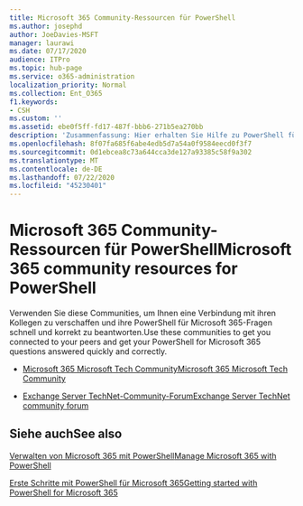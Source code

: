 ```yaml
---
title: Microsoft 365 Community-Ressourcen für PowerShell
ms.author: josephd
author: JoeDavies-MSFT
manager: laurawi
ms.date: 07/17/2020
audience: ITPro
ms.topic: hub-page
ms.service: o365-administration
localization_priority: Normal
ms.collection: Ent_O365
f1.keywords:
- CSH
ms.custom: ''
ms.assetid: ebe0f5ff-fd17-487f-bbb6-271b5ea270bb
description: 'Zusammenfassung: Hier erhalten Sie Hilfe zu PowerShell für Microsoft 365 aus diesen Community-Orten.'
ms.openlocfilehash: 8f07fa685f6abe4edb5d7a54a0f9584eecd0f3f7
ms.sourcegitcommit: 0d1ebcea8c73a644cca3de127a93385c58f9a302
ms.translationtype: MT
ms.contentlocale: de-DE
ms.lasthandoff: 07/22/2020
ms.locfileid: "45230401"
---
```

# <a name="microsoft-365-community-resources-for-powershell"></a><span data-ttu-id="cf1c8-103">Microsoft 365 Community-Ressourcen für PowerShell</span><span class="sxs-lookup"><span data-stu-id="cf1c8-103">Microsoft 365 community resources for PowerShell</span></span>

<span data-ttu-id="cf1c8-104">Verwenden Sie diese Communities, um Ihnen eine Verbindung mit ihren Kollegen zu verschaffen und ihre PowerShell für Microsoft 365-Fragen schnell und korrekt zu beantworten.</span><span class="sxs-lookup"><span data-stu-id="cf1c8-104">Use these communities to get you connected to your peers and get your PowerShell for Microsoft 365 questions answered quickly and correctly.</span></span> 
  
- [<span data-ttu-id="cf1c8-105">Microsoft 365 Microsoft Tech Community</span><span class="sxs-lookup"><span data-stu-id="cf1c8-105">Microsoft 365 Microsoft Tech Community</span></span>](https://techcommunity.microsoft.com/t5/microsoft-365/ct-p/microsoft365)
    
- [<span data-ttu-id="cf1c8-106">Exchange Server TechNet-Community-Forum</span><span class="sxs-lookup"><span data-stu-id="cf1c8-106">Exchange Server TechNet community forum</span></span>](https://social.technet.microsoft.com/Forums/exchange/home?forum=exchangesvrgeneral)
    
## <a name="see-also"></a><span data-ttu-id="cf1c8-107">Siehe auch</span><span class="sxs-lookup"><span data-stu-id="cf1c8-107">See also</span></span>

[<span data-ttu-id="cf1c8-108">Verwalten von Microsoft 365 mit PowerShell</span><span class="sxs-lookup"><span data-stu-id="cf1c8-108">Manage Microsoft 365 with PowerShell</span></span>](manage-office-365-with-office-365-powershell.md)
  
[<span data-ttu-id="cf1c8-109">Erste Schritte mit PowerShell für Microsoft 365</span><span class="sxs-lookup"><span data-stu-id="cf1c8-109">Getting started with PowerShell for Microsoft 365</span></span>](getting-started-with-office-365-powershell.md)


